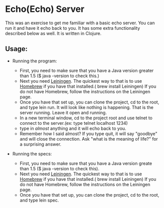Echo(Echo) Server
=================
This was an exercise to get me familiar with a basic echo server.  You can run it and have it echo back to you. It has some extra functionality described below as well.  It is written in Clojure.

Usage:
------
- Running the program:
  + First, you need to make sure that you have a Java version greater than 1.5 ($ java -version to check this.)
  + Next you need [Leiningen](https://github.com/technomancy/leiningen). The quickest way to that is to use [Homebrew](http://brew.sh/) if you have that installed.( brew install Leiningen)
  If you do not have Homebrew, follow the instructions on the Leiningen page.
  + Once you have that set up, you can clone the project, cd to the root, and type lein run.  It will look like nothing is happening.  That is the server running. Leave it open and running.
  + In a new terminal window, cd to the project root and use telnet to connect to the server.(ex: type telnet localhost 1234)
  + type in *almost* anything and it will echo back to you.
  + Remember how I said almost?  If you type quit, it will say "goodbye" and will close the connection. Ask "what is the meaning of life?" for a surprising answer.

- Running the specs:
  + First, you need to make sure that you have a Java version greate than 1.5 ($ java -version to check this).
  + Next you need [Leiningen](https://github.com/technomancy/leiningen). The quickest way to that is to use [Homebrew](http://brew.sh/) if you have that installed.( brew install Leiningen)
  If you do not have Homebrew, follow the instructions on the Leiningen page.
  + Once you have that set up, you can clone the project, cd to the root, and type lein spec.
